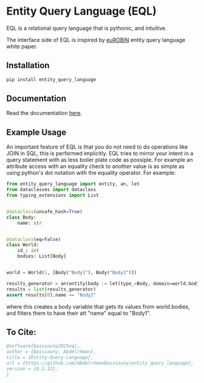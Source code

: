# Entity Query Language (EQL)

EQL is a relational query language that is pythonic, and intuitive.

The interface side of EQL is inspired by [euROBIN](https://www.eurobin-project.eu/) entity query language white paper.

## Installation

```bash
pip install entity_query_language
```
## Documentation

Read the documentation [here](https://abdelrhmanbassiouny.github.io/entity_query_language/).

## Example Usage

An important feature of EQL is that you do not need to do operations like JOIN in SQL, this is performed implicitly.
EQL tries to mirror your intent in a query statement with as less boiler plate code as possiple.
For example an attribute access with an equality check to another value is as simple as using python's dot notation with
the equality operator. For example:

```python
from entity_query_language import entity, an, let
from dataclasses import dataclass
from typing_extensions import List


@dataclass(unsafe_hash=True)
class Body:
    name: str


@dataclass(eq=False)
class World:
    id_: int
    bodies: List[Body]


world = World(1, [Body("Body1"), Body("Body2")])

results_generator = an(entity(body := let(type_=Body, domain=world.bodies), body.name == "Body2")).evaluate()
results = list(results_generator)
assert results[0].name == "Body2"
```

where this creates a body variable that gets its values from world.bodies, and filters them to have their att "name"
equal to "Body1".

## To Cite:

```bib
@software{bassiouny2025eql,
author = {Bassiouny, Abdelrhman},
title = {Entity-Query-Language},
url = {https://github.com/AbdelrhmanBassiouny/entity_query_language},
version = {0.2.12},
}
```

